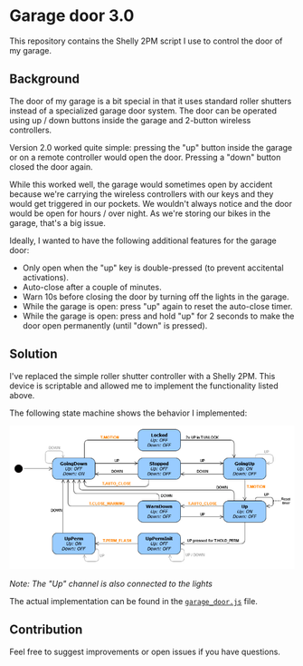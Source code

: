 # Garage door 3.0

This repository contains the Shelly 2PM script I use to control the door of my garage.

## Background

The door of my garage is a bit special in that it uses standard roller shutters instead of a specialized 
garage door system. The door can be operated using up / down buttons inside the garage and 2-button wireless controllers.

Version 2.0 worked quite simple: pressing the "up" button inside the garage or on a remote controller would open the door.
Pressing a "down" button closed the door again.

While this worked well, the garage would sometimes open by accident because we're carrying the wireless controllers with our keys and they would get triggered in our pockets. We wouldn't always notice and the door would be open for hours / over night. As we're storing our bikes in the garage, 
that's a big issue.

Ideally, I wanted to have the following additional features for the garage door:
- Only open when the "up" key is double-pressed (to prevent accitental activations).
- Auto-close after a couple of minutes. 
- Warn 10s before closing the door by turning off the lights in the garage.
- While the garage is open: press "up" again to reset the auto-close timer.
- While the garage is open: press and hold "up" for 2 seconds to make the door open permanently (until "down" is pressed).

## Solution

I've replaced the simple roller shutter controller with a Shelly 2PM. This device is scriptable and allowed me to implement the functionality listed above. 

The following state machine shows the behavior I implemented:

![statechart.drawio](statechart.png)

*Note: The "Up" channel is also connected to the lights*

The actual implementation can be found in the  [`garage_door.js`](garage_door.js) file.

## Contribution

Feel free to suggest improvements or open issues if you have questions.